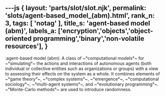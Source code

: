 ---js
{
  layout: 'parts/slot/slot.njk',
  permalink: 'slots/agent-based_model_(abm).html',
  rank_n: 3,
  tags: [ 'notag' ],
  title_s: 'agent-based model (abm)',
  labels_a: ['encryption','objects','object-oriented programming','binary','non-volatile resources'],
}
---
:agent-based model (abm):
A class of ~°computational models°~ for ~°simulating°~ the actions and interactions of autonomous agents (both individual or collective entities such as organizations or groups) with a view to assessing their effects on the system as a whole. It combines elements of ~°game theory°~, ~°complex systems°~, ~°emergence°~, ~°computational sociology°~, ~°multi-agent systems°~, and ~°evolutionary programming°~. ~°Monte-Carlo methods°~ are used to introduce randomness.
